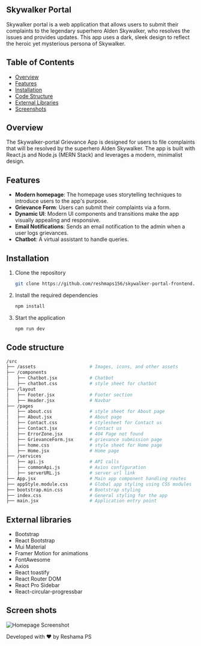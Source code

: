 ## Skywalker Portal

Skywalker portal is a web application that allows users to submit their complaints to the legendary superhero Alden Skywalker, who resolves the issues and provides updates. This app uses a dark, sleek design to reflect the heroic yet mysterious persona of Skywalker.

## Table of Contents
- [Overview](#overview)
- [Features](#features)
- [Installation](#installation)
- [Code Structure](#code-structure)
- [External Libraries](#external-libraries)
- [Screenshots](#screenshots)


## Overview

The Skywalker-portal  Grievance App is designed for users to file complaints that will be resolved by the superhero Alden Skywalker. The app is built with React.js and Node.js (MERN Stack) and leverages a modern, minimalist design.


## Features

- **Modern homepage**: The homepage uses storytelling techniques to introduce users to the app's purpose.
- **Grievance Form**: Users can submit their complaints via a form.
- **Dynamic UI**: Modern UI components and transitions make the app visually appealing and responsive.
- **Email Notifications**: Sends an email notification to the admin when a user logs grievances.
- **Chatbot**: A virtual assistant to handle queries.


## Installation

1. Clone the repository
   ```bash
   git clone https://github.com/reshmaps156/skywalker-portal-frontend.git
2. Install the required dependencies
   ```bash
   npm install
3. Start the application
   ```bash
   npm run dev

## Code structure

```bash
/src
├── /assets                    # Images, icons, and other assets
├── /components                
│   ├── Chatbot.jsx            # Chatbot
│   ├── chatbot.css            # style sheet for chatbot 
├── /layout
│   ├── Footer.jsx             # Footer section
│   ├── Header.jsx             # Navbar
├── /pages
│   ├── about.css              # style sheet for About page
│   ├── About.jsx              # About page
│   ├── Contact.css            # stylesheet for Contact us
│   ├── Contact.jsx            # Contact us
│   ├── ErrorZone.jsx          # 404 Page not found
│   ├── GrievanceForm.jsx      # grievance submission page
│   ├── home.css               # style sheet for Home page
│   ├── Home.jsx               # Home page
├── /services
│   ├── api.js                 # API calls
│   ├── commonApi.js           # Axios configuration  
│   ├── serverURL.js           # server url link
├── App.jsx                    # Main app component handling routes 
├── appStyle.module.css        # Global app styling using CSS modules          
├── bootstrap.min.css          # Bootstrap styling  
├── index.css                  # General styling for the app 
├── main.jsx                   # Application entry point
```

## External libraries

  - Bootstrap 
  - React Bootstrap
  - Mui Material
  - Framer Motion for animations
  - FontAwesome
  - Axios
  - React toastify
  - React Router DOM
  - React Pro Sidebar
  - React-circular-progressbar

## Screen shots
![Homepage Screenshot](assets/home.png)





Developed with ❤️ by Reshama PS